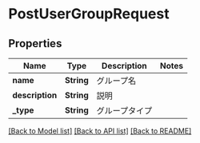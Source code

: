 # PostUserGroupRequest

## Properties

Name | Type | Description | Notes
------------ | ------------- | ------------- | -------------
**name** | **String** | グループ名 | 
**description** | **String** | 説明 | 
**_type** | **String** | グループタイプ | 

[[Back to Model list]](../README.md#documentation-for-models) [[Back to API list]](../README.md#documentation-for-api-endpoints) [[Back to README]](../README.md)


